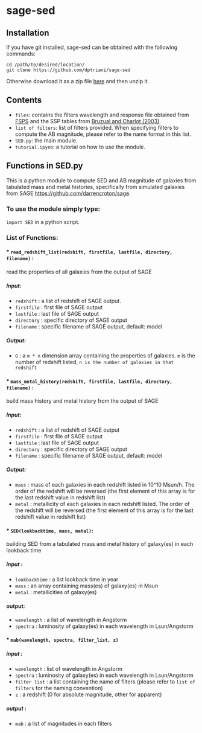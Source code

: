 # sage-sed
## Installation
If you have git installed, sage-sed can be obtained with the following commands: 
```
cd /path/to/desired/location/
git clone https://github.com/dptriani/sage-sed
```

Otherwise download it as a zip file [here](https://github.com/dptriani/sage-sed/archive/master.zip) and then unzip it. 

## Contents
* `files`: contains the filters wavelength and response file obtained from [FSPS](https://github.com/cconroy20/fsps/blob/master/data/allfilters.dat)
and the SSP tables from [Bruzual and Charlot (2003)](http://www.bruzual.org/bc03/).
* `list of filters`: list of filters provided. When specifying filters to compute the AB magnitude, please refer to the
name format in this list.
* `SED.py`: the main module.
* `tutorial.ipynb`: a tutorial on how to use the module.

## Functions in SED.py
This is a python module to compute SED and AB magnitude of galaxies from tabulated mass and metal histories, 
specifically from simulated galaxies from SAGE https://github.com/darrencroton/sage. 

### To use the module simply type:

`import SED` in a python script. 

### List of Functions:

#### * `read_redshift_list(redshift, firstfile, lastfile, directory, filename)` : 
read the properties of all galaxies from the output of SAGE
##### Input:
* `redshift` : a list of redshift of SAGE output.
* `firstfile` : first file of SAGE output
* `lastfile` : last file of SAGE output
* `directory` : specific directory of SAGE output
* `filename` : specific filename of SAGE output, default: model
##### Output:
* `G` : a `m * n` dimension array containing the properties of galaxies. `m` is the number of redshift listed, `n is the number of galaxies in that redshift`

#### * `mass_metal_history(redshift, firstfile, lastfile, directory, filename)` :
build mass history and metal history from the output of SAGE

##### Input:
* `redshift` : a list of redshift of SAGE output
* `firstfile` : first file of SAGE output
* `lastfile` : last file of SAGE output
* `directory` : specific directory of SAGE output
* `filename` : specific filename of SAGE output, default: model

##### Output:
* `mass` : mass of each galaxies in each redshift listed in 10^10 Msun/h. The order of the redshift will be reversed (the first element of this array is for the last redshift value in redshift list)
* `metal` : metallicity of each galaxies in each redshift listed. The order of the redshift will be reversed (the first element of this array is for the last redshift value in redshift list)

#### * `SED(lookbacktime, mass, metal)`:
building SED from a tabulated mass and metal history of galaxy(es) in each lookback time
##### input :
* `lookbacktime` : a list lookback time in year
* `mass` : an array containing mass(es) of galaxy(es) in Msun
* `metal` : metallicities of galaxy(es)
#### output:
* `wavelength` : a list of wavelength in Angstorm
* `spectra` :  luminosity of galaxy(es) in each wavelength in Lsun/Angstorm

#### * `mab(wavelength, spectra, filter_list, z)`
##### input :
* `wavelength` : list of wavelength in Angstorm
* `spectra` : luminosity of galaxy(es) in each wavelength in Lsun/Angstorm
* `filter list` : a list containing the name of filters (please refer to `list of filters` for the naming convention)
* `z` : a redshift (0 for absolute magnitude, other for apparent)
##### output :
* `mab` : a list of magnitudes in each filters

